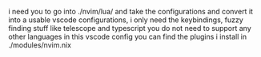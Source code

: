 i need you to go into ./nvim/lua/ and take the configurations and convert it into a 
usable vscode configurations, i only need the keybindings, fuzzy finding stuff like telescope 
and typescript you do not need to support any other languages in this vscode config
you can find the plugins i install in ./modules/nvim.nix
